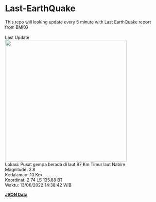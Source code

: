 # Last-EarthQuake
This repo will looking update every 5 minute with Last EarthQuake report from BMKG
<br>
<br>
Last Update
<br>
<img src="https://ews.bmkg.go.id/TEWS/data/20220613143842.mmi.jpg" width="400"/>
<br>
Lokasi: Pusat gempa berada di laut 87 Km Timur laut Nabire <br>
Magnitude: 3.8 <br>
Kedalaman: 10 Km <br>
Koordinat: 2.74 LS 135.88 BT <br>
Waktu: 13/06/2022 14:38:42 WIB <br>

<a href="./data/data.json">**JSON Data**</a>
